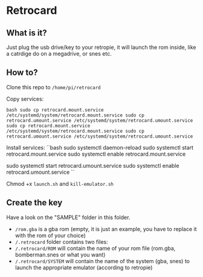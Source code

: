 # Retrocard

## What is it?

Just plug the usb drive/key to your retropie, it will launch the rom inside, like a catrdige do on a megadrive, or snes etc.

## How to?

Clone this repo to ``/home/pi/retrocard``

Copy services:

``bash
sudo cp retrocard.mount.service /etc/systemd/system/retrocard.mount.service
sudo cp retrocard.umount.service /etc/systemd/system/retrocard.umount.service
sudo cp retrocard.mount.service /etc/systemd/system/retrocard.mount.service
sudo cp retrocard.umount.service /etc/systemd/system/retrocard.umount.service
``

Install services:
``bash
sudo systemctl daemon-reload
sudo systemctl start retrocard.mount.service
sudo systemctl enable retrocard.mount.service

sudo systemctl start retrocard.umount.service
sudo systemctl enable retrocard.umount.service
``

Chmod +x ``launch.sh`` and ``kill-emulator.sh`` 

## Create the key

Have a look on the "SAMPLE" folder in this folder.

- ``/rom.gba`` is a gba rom (empty, it is just an example, you have to replace it with the rom of your choice)
- ``/.retrocard`` folder contains two files:
- ``/.retrocard/ROM`` will contain the name of your rom file (rom.gba, bomberman.snes or what you want)
- ``/.retrocard/SYSTEM`` will contain the name of the system (gba, snes) to launch the appropriate emulator (according to retropie)
